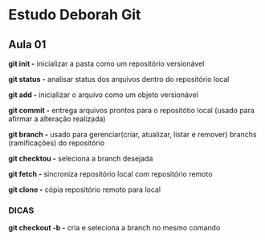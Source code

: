 # Estudo Deborah Git
## Aula 01

**git init -** inicializar a pasta como um repositório versionável

**git status -** analisar status dos arquivos dentro do repositório local

**git add -** inicializar o arquivo como um objeto versionável

**git commit -** entrega arquivos prontos para o repositótio local (usado para afirmar a alteração realizada)

**git branch -** usado para gerenciar(criar, atualizar, listar e remover) branchs (ramificações) do repositório

**git checktou -** seleciona a branch desejada

**git fetch -** sincroniza repositório local com repositório remoto

**git clone -** cópia repositório remoto para local

### DICAS
**git checkout -b <nome-da-branch> -** cria e seleciona a branch no mesmo comando